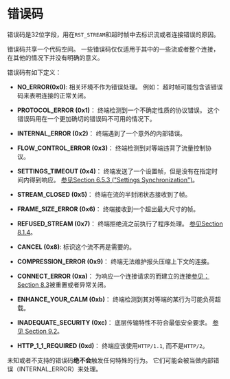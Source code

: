 # 错误码

错误码是32位字段，用在`RST_STREAM`和超时帧中去标识流或者连接错误的原因。

错误码共享一个代码空间。 一些错误码仅仅适用于其中的一些流或者整个连接，在其他的情况下并没有明确的意义。

错误码有如下定义：

+ **NO_ERROR(0x0)**: 相关环境不作为错误处理。 例如： 超时帧可能包含该错误码来表明连接的正常关闭。

+ **PROTOCOL_ERROR (0x1)**： 终端检测到一个不确定性质的协议错误。 这个错误码用在一个更加确切的错误码不可用的情况下。

+ **INTERNAL_ERROR (0x2)**： 终端遇到了一个意外的内部错误。

+ **FLOW_CONTROL_ERROR (0x3)**： 终端检测到对等端违背了流量控制协议。

+ **SETTINGS_TIMEOUT (0x4)**： 终端发送了一个设置帧，但是没有在指定时间内得到响应。 [参见Section 6.5.3 ("Settings Synchronization")](https://tools.ietf.org/html/rfc7540#section-6.5.3)。 

+ **STREAM_CLOSED (0x5)**： 终端在流的半封闭状态接收到了帧。

+ **FRAME_SIZE_ERROR (0x6)**： 终端接收到一个超出最大尺寸的帧。

+ **REFUSED_STREAM (0x7)**： 终端拒绝流之前执行了程序处理。 [参见Section 8.1.4](https://tools.ietf.org/html/rfc7540#section-8.1.4)。

+ **CANCEL (0x8)**: 标识这个流不再是需要的。

+ **COMPRESSION_ERROR (0x9)**： 终端无法维护报头压缩上下文的连接。

+ **CONNECT_ERROR (0xa)**： 为响应一个连接请求的而建立的连接[参见：Section 8.3](https://tools.ietf.org/html/rfc7540#section-8.3)被重置或者异常关闭。

+ **ENHANCE_YOUR_CALM (0xb)**： 终端检测到其对等端的某行为可能负荷超载。

+ **INADEQUATE_SECURITY (0xc)**： 底层传输特性不符合最低安全要求。 [参见 Section 9.2](https://tools.ietf.org/html/rfc7540#section-9.2)。

+ **HTTP_1_1_REQUIRED (0xd)**： 终端应该使用`HTTP/1.1`, 而不是`HTTP/2`。

未知或者不支持的错误码**绝不会**触发任何特殊的行为。 它们可能会被当做内部错误（INTERNAL_ERROR）来处理。